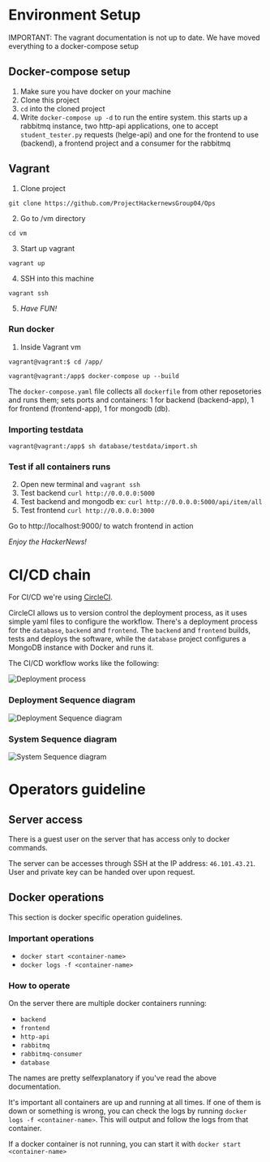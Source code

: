 # Environment Setup

IMPORTANT: The vagrant documentation is not up to date. We have moved everything to a docker-compose setup

## Docker-compose setup
1. Make sure you have docker on your machine
2. Clone this project
3. `cd` into the cloned project
4. Write `docker-compose up -d` to run the entire system. this starts up a rabbitmq instance, two http-api applications, one to accept `student_tester.py` requests (helge-api) and one for the frontend to use (backend), a frontend project and a consumer for the rabbitmq

## Vagrant

1. Clone project

``` git clone https://github.com/ProjectHackernewsGroup04/Ops ```

2. Go to /vm directory

``` cd vm ```

3. Start up vagrant

``` vagrant up ```

4. SSH into this machine

``` vagrant ssh ```

5. _Have FUN!_

### Run docker 

1. Inside Vagrant vm


```vagrant@vagrant:$ cd /app/ ```

```vagrant@vagrant:/app$ docker-compose up --build```

The `docker-compose.yaml` file collects all `dockerfile` from other reposetories and runs them; sets ports and containers:
1 for backend (backend-app), 1 for frontend (frontend-app), 1 for mongodb (db).

### Importing testdata

```vagrant@vagrant:/app$ sh database/testdata/import.sh```

### Test if all containers runs

2. Open new terminal and `vagrant ssh`
3. Test backend `curl http://0.0.0.0:5000`
4. Test backend and mongodb ex: `curl http://0.0.0.0:5000/api/item/all`
5. Test frontend `curl http://0.0.0.0:3000`

Go to http://localhost:9000/ to watch frontend in action

_Enjoy the HackerNews!_

# CI/CD chain
For CI/CD we're using [CircleCI](https://circleci.com/). 

CircleCI allows us to version control the deployment process, as it uses simple yaml files to configure the workflow.
There's a deployment process for the `database`, `backend` and `frontend`. The `backend` and `frontend` builds, tests and deploys the software, while the `database` project configures a MongoDB instance with Docker and runs it.

The CI/CD workflow works like the following:

![Deployment process](https://raw.githubusercontent.com/ProjectHackernewsGroup04/Ops/master/deployment-process.jpg)

### Deployment Sequence diagram

![Deployment Sequence diagram](https://github.com/ProjectHackernewsGroup04/Documentation/blob/master/images/Deployment%20Sequence%20Diagram.jpg)

### System Sequence diagram

![System Sequence diagram](https://github.com/ProjectHackernewsGroup04/Documentation/blob/master/images/SSD.jpg)


# Operators guideline
## Server access
There is a guest user on the server that has access only to docker commands.

The server can be accesses through SSH at the IP address: `46.101.43.21`. User and private key can be handed over upon request.

## Docker operations
This section is docker specific operation guidelines. 

### Important operations
- `docker start <container-name>`
- `docker logs -f <container-name>`
### How to operate
On the server there are multiple docker containers running:
- `backend`
- `frontend`
- `http-api`
- `rabbitmq`
- `rabbitmq-consumer`
- `database`

The names are pretty selfexplanatory if you've read the above documentation. 

It's important all containers are up and running at all times. If one of them is down or something is wrong, you can check the logs by running `docker logs -f <container-name>`. This will output and follow the logs from that container. 

If a docker container is not running, you can start it with `docker start <container-name>`

